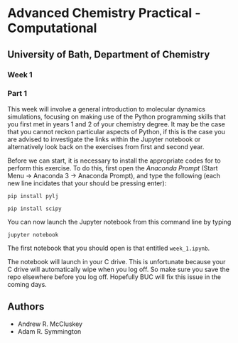 # Advanced Chemistry Practical - Computational
## University of Bath, Department of Chemistry
### Week 1

### Part 1

This week will involve a general introduction to molecular dynamics simulations, focusing on making use of the Python programming skills that you first met in years 1 and 2 of your chemistry degree. It may be the case that you cannot reckon particular aspects of Python, if this is the case you are advised to investigate the links within the Jupyter notebook or alternatively look back on the exercises from first and second year.

Before we can start, it is necessary to install the appropriate codes for to perform this exercise. To do this, first open the *Anaconda Prompt* (Start Menu -> Anaconda 3 -> Anaconda Prompt), and type the following (each new line incidates that your should be pressing enter):

```
pip install pylj

pip install scipy
```

You can now launch the Jupyter notebook from this command line by typing

```
jupyter notebook
```

The first notebook that you should open is that entitled `week_1.ipynb`. 

The notebook will launch in your C drive. This is unfortunate because your C drive will automatically wipe when you log off. So make sure you save the repo elsewhere before you log off. Hopefully BUC will fix this issue in the coming days.

## Authors

- Andrew R. McCluskey
- Adam R. Symmington
